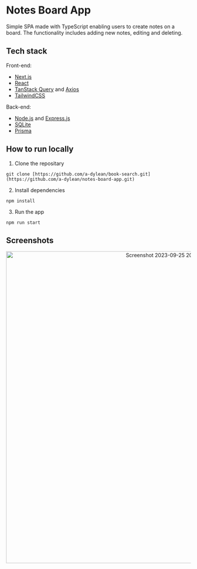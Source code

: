 # Notes Board App #
Simple SPA made with TypeScript enabling users to create notes on a board. The functionality includes adding new notes, editing and deleting.

## Tech stack ##
Front-end:
* [Next.js](https://nextjs.org/docs)
* [React](https://react.dev/)
* [TanStack Query](https://tanstack.com/query/latest/docs/react/overview) and [Axios](https://axios-http.com/docs/intro)
* [TailwindCSS](https://tailwindcss.com/)

Back-end:
* [Node.js](https://nodejs.org/en/docs) and [Express.js](https://expressjs.com/)
* [SQLite](https://www.sqlite.org/index.html)
* [Prisma](https://www.prisma.io/docs)

## How to run locally ##
1. Clone the repositary
```
git clone [https://github.com/a-dylean/book-search.git](https://github.com/a-dylean/notes-board-app.git)
```
2. Install dependencies
```
npm install
```
3. Run the app
```
npm run start
```

## Screenshots ##
<p align="center" width="100%">
<img width="850" alt="Screenshot 2023-09-25 201337" src="https://github.com/a-dylean/notes-board-app/assets/83976465/2a9c5bba-3cee-4f85-a5e7-f6381aa74e04">
</p>
